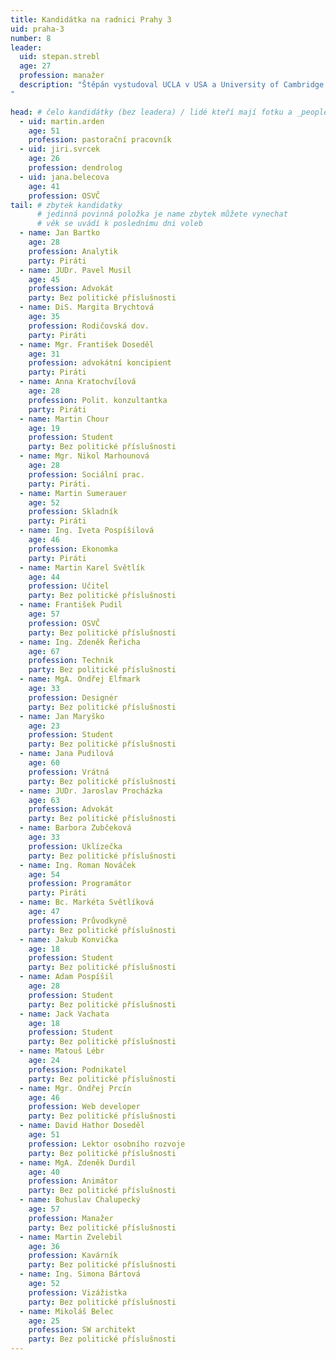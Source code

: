 ```yaml
---
title: Kandidátka na radnici Prahy 3
uid: praha-3
number: 8
leader: 
  uid: stepan.strebl
  age: 27
  profession: manažer
  description: "Štěpán vystudoval UCLA v USA a University of Cambridge ve Velké Británii. Před Piráty pracoval jako konzultant v mezinárodní poradenské společnosti. Je zodpovědný za úspěch Pirátů ve volbách, který úspěšně předpovídal již dlouho před volbami. Postavil silný realizační tým a nadesignoval a zrealizoval většinu klíčových prvků pirátské kampaně, včetně volebního autobusu nebo videa Nejdůležitější je odvaha začít.
"

head: # čelo kandidátky (bez leadera) / lidé kteří mají fotku a _people/jmeno.md
  - uid: martin.arden
    age: 51
    profession: pastorační pracovník
  - uid: jiri.svrcek
    age: 26
    profession: dendrolog
  - uid: jana.belecova
    age: 41
    profession: OSVČ
tail: # zbytek kandidatky
      # jedinná povinná položka je name zbytek můžete vynechat
      # věk se uvádí k poslednímu dni voleb
  - name: Jan Bartko
    age: 28 
    profession: Analytik
    party: Piráti
  - name: JUDr. Pavel Musil
    age: 45 
    profession: Advokát
    party: Bez politické příslušnosti
  - name: DiS. Margita Brychtová
    age: 35 
    profession: Rodičovská dov.
    party: Piráti
  - name: Mgr. František Doseděl
    age: 31
    profession: advokátní koncipient
    party: Piráti
  - name: Anna Kratochvílová
    age: 28 
    profession: Polit. konzultantka 
    party: Piráti
  - name: Martin Chour
    age: 19 
    profession: Student
    party: Bez politické příslušnosti
  - name: Mgr. Nikol Marhounová
    age: 28 
    profession: Sociální prac.
    party: Piráti.
  - name: Martin Sumerauer
    age: 52 
    profession: Skladník
    party: Piráti
  - name: Ing. Iveta Pospíšilová
    age: 46 
    profession: Ekonomka
    party: Piráti
  - name: Martin Karel Světlík
    age: 44 
    profession: Učitel
    party: Bez politické příslušnosti
  - name: František Pudil
    age: 57 
    profession: OSVČ
    party: Bez politické příslušnosti
  - name: Ing. Zdeněk Řeřicha
    age: 67 
    profession: Technik
    party: Bez politické příslušnosti
  - name: MgA. Ondřej Elfmark
    age: 33 
    profession: Designér
    party: Bez politické příslušnosti
  - name: Jan Maryško
    age: 23 
    profession: Student
    party: Bez politické příslušnosti
  - name: Jana Pudilová
    age: 60 
    profession: Vrátná
    party: Bez politické příslušnosti
  - name: JUDr. Jaroslav Procházka
    age: 63 
    profession: Advokát
    party: Bez politické příslušnosti
  - name: Barbora Zubčeková
    age: 33 
    profession: Uklízečka
    party: Bez politické příslušnosti
  - name: Ing. Roman Nováček
    age: 54 
    profession: Programátor
    party: Piráti
  - name: Bc. Markéta Světlíková
    age: 47 
    profession: Průvodkyně
    party: Bez politické příslušnosti
  - name: Jakub Konvička
    age: 18 
    profession: Student
    party: Bez politické příslušnosti
  - name: Adam Pospíšil
    age: 28 
    profession: Student
    party: Bez politické příslušnosti
  - name: Jack Vachata
    age: 18 
    profession: Student
    party: Bez politické příslušnosti
  - name: Matouš Lébr
    age: 24 
    profession: Podnikatel
    party: Bez politické příslušnosti
  - name: Mgr. Ondřej Prcín
    age: 46 
    profession: Web developer
    party: Bez politické příslušnosti
  - name: David Hathor Doseděl
    age: 51 
    profession: Lektor osobního rozvoje
    party: Bez politické příslušnosti
  - name: MgA. Zdeněk Durdil
    age: 40 
    profession: Animátor
    party: Bez politické příslušnosti
  - name: Bohuslav Chalupecký
    age: 57 
    profession: Manažer
    party: Bez politické příslušnosti
  - name: Martin Zvelebil
    age: 36 
    profession: Kavárník
    party: Bez politické příslušnosti
  - name: Ing. Simona Bártová
    age: 52 
    profession: Vizážistka
    party: Bez politické příslušnosti
  - name: Mikoláš Belec
    age: 25 
    profession: SW architekt
    party: Bez politické příslušnosti 
---
```

